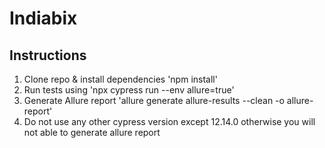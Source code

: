 # Indiabix

## Instructions

1. Clone repo & install dependencies 'npm install'
2. Run tests using 'npx cypress run --env allure=true'
3. Generate Allure report 'allure generate allure-results --clean -o allure-report'
4. Do not use any other cypress version except 12.14.0 otherwise you will not able to generate allure report
